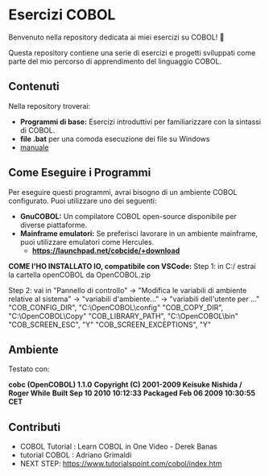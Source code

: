 # Esercizi COBOL

Benvenuto nella repository dedicata ai miei esercizi su COBOL! 🚀

Questa repository contiene una serie di esercizi e progetti sviluppati come parte del mio percorso di apprendimento del linguaggio COBOL. 

## Contenuti

Nella repository troverai:

- **Programmi di base:** Esercizi introduttivi per familiarizzare con la sintassi di COBOL.
- **file .bat** per una comoda esecuzione dei file su Windows
- [manuale](./MANUAL.MD)

## Come Eseguire i Programmi

Per eseguire questi programmi, avrai bisogno di un ambiente COBOL configurato. Puoi utilizzare uno dei seguenti:

- **GnuCOBOL:** Un compilatore COBOL open-source disponibile per diverse piattaforme.
- **Mainframe emulatori:** Se preferisci lavorare in un ambiente mainframe, puoi utilizzare emulatori come Hercules.
  - **https://launchpad.net/cobcide/+download**

**COME l'HO INSTALLATO IO, compatibile con VSCode:**
Step 1: in C:/ estrai la cartella openCOBOL da OpenCOBOL.zip

Step 2: vai in "Pannello di controllo" -> "Modifica le variabili di ambiente relative al sistema" -> "variabili d'ambiente..." -> "variabili dell'utente per ..."
"COB_CONFIG_DIR", "C:\OpenCOBOL\config"
"COB_COPY_DIR", "C:\OpenCOBOL\Copy"
"COB_LIBRARY_PATH", "C:\OpenCOBOL\bin"
"COB_SCREEN_ESC", "Y"
"COB_SCREEN_EXCEPTIONS", "Y"

## Ambiente

Testato con:

**cobc (OpenCOBOL) 1.1.0**
**Copyright (C) 2001-2009 Keisuke Nishida / Roger While**
**Built    Sep 10 2010 10:12:33**
**Packaged Feb 06 2009 10:30:55 CET**

## Contributi

- COBOL Tutorial : Learn COBOL in One Video - Derek Banas
- tutorial COBOL : Adriano Grimaldi
- NEXT STEP: https://www.tutorialspoint.com/cobol/index.htm